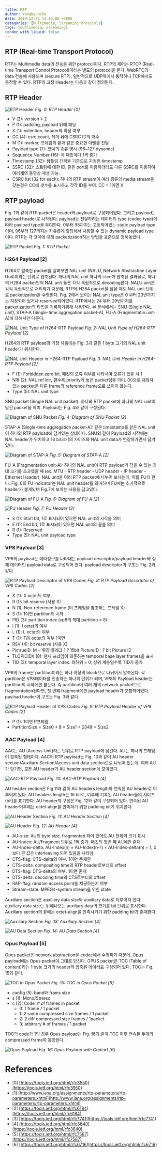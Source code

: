 ```yaml
---
title: RTP
author: YonghyunCho
date: 2019-12-21 14:10:00 +0800
categories: [Multimedia, Streaming Protocols]
tags: [multimedia, streaming]
render_with_liquid: false
---
```


## RTP (Real-time Transport Protocol)

RTP는 Multimedia data의 전송을 위한 protocol이다. RTP의 제어는 RTCP (Real-time Transport Control Protocol)이라는 별도의 protocol을 둔다. WebRTC의 data 전송에 사용되며 (secure RTP), 일반적으로 UDP위에서 동작하나 TCP에서도 동작할 수 있다.  RTP의 고정 Header는 다음과 같이 정의된다.

## RTP Header

![RTP Header](/assets/img/post/rtp/rtp-header.png)
_Fig. 0: RTP Header [0]_

- V (2): version = 2
- P (1): padding, payload 뒤에 패딩
- X (1): extention, header의 확장 여부
- CC (4): csrc count, 헤더 뒤에 CSRC ID의 개수
- M (1): marker, 프레임의 끝과 같은 중요한 이벤를 전달
- Payload type (7): 코덱의 종류 명시 (96~127 dynamic)
- Sequence Number (16): 매 패킷마다 1씩 증가
- Timestamp (32): 샘플링 간격을 기준으로 지정한 timestamp
- SSRC (32): 스트림에 대한 ID. 같은 port를 이용하더라도 다른 SSRC를 이용하여 여러개의 동영상 재생 가능.
- CSRC  list (32 for each): 하나의 RTP stream이 여러 종류의 media stream을 갖는경우 CC에 갯수를 표시하고 각각 ID를 부여. CC = 1이면 X

## RTP payload

Fig. 1과 같이 RTP packet은 header와 payload로 구성되어있다. 그리고 payload는 payload header로 시작된다. payload는 전달하려는 데이터의 type (codec type)에 따라 payload type을 부여한다. 0부터 95까지는 고정되어있는 static payload type이며, 96부터 127까지는 자유롭게 할당해서 사용할 수 있는 dynamic payload type이다. RTP는 각 코덱에 대해 packetization하는 방법을 표준으로 정해놓았다.

![RTP Packet](/assets/img/post/rtp/rtp-packet.png)
_Fig. 1: RTP Packet_

### H264 Payload [2]

H264로 압축한 packet을 살펴보면 NAL unit (NALU, Network Abstraction Layer Unit)이라는  단위로 압축된다. 하나의 NAL unit 하나의 slice가 압축된 결과물로, 하나의 H264 packet안의 NAL unit  들은 각각 독립적으로 decoding된다. NALU unit은 각각 독립적으로 처리되기 때문에, RTP에 H264 packet을 담을 때도 NAL unit 단위로 packetization을 수행한다. Fig. 2에서 보이는 NAL unit type은 0 부터 23번까지는 지정되어 있거나 reserved되어있다. RTP에서는 24 부터 29번까지를 packetization의 타입을 기록하기위해 사용한다. 본 문서에서는 SNU (Single NAL unit), STAP-A (Single-time aggregation packet-A), FU-A (Fragmentatin unit-A)에 대해서만 다룬다.

![NAL Unit Type of H264-RTP Payload](/assets/img/post/rtp/nalu-h264-rtp-payload.png)
_Fig. 2: NAL Unit Yype of H264-RTP Payload [2]_

H264의 RTP payload의 가장 처음에는 Fig. 3과 같은 1 byte 크기의 NAL unit header가 위치한다.

![NAL Unit Header in H264-RTP Payload](/assets/img/post/rtp/nalu-header-h264-rtp-payload.png)
_Fig. 3: NAL Unit Header in H264-RTP Payload [2]_

- F (1): Forbidden zero bit, 패킷의 오류 여부를 나타내며 오류가 있을 시 1 
- NRI (2): NAL ref idc, 클수록 priority가 높은 packet임을 의미. 00으로 채워져 있는 packet은 다른 frame의 reference frame으로 쓰이지 않는다.
- Type (5): NAL unit type

SNU packet (Single NAL unit packet): 하나의 RTP packet에 하나의 NAL unit이 담긴 packet을 의미. Payload는 Fig. 4와 같이 구성된다.

![Diagram of SNU Packet](/assets/img/post/rtp/snu-packet.png)
_Fig. 4: Diagram of SNU Packet [2]_

STAP-A (Single-time aggregation packet-A): 같은 timestamp를 같은 NAL unit이 하나의 RTP payload에 담겨있는 상태이다. SNU와 같이 Payload의 시작에는 NAL header가 위치하고 16 bit크기의 사이즈와 NAL unit data가 번갈아가면서 담겨있다.

![Diagram of STAP-A](/assets/img/post/rtp/stap-a-packet.png)
_Fig. 5: Diagram of STAP-A [2]_

FU-A (Fragmentation unit-A): 하나의 NAL unit이 RTP payload가 담을 수 있는 최대 크기를 초과했을 때 (ex. MTU - RTP header - UDP header - IP header - Ethernet Header), NAL unit을 여러 RTP packet에 나누어 보내는데, 이를 FU라 한다. Fig. 6의 FU indicator는 NAL unit header를 의미하며 FU에는 추가적으로 header가 붙게되며 Fig.7에 보이는 내용을 담고있다.

![Diagram of FU-A](/assets/img/post/rtp/fu-a-packet.png)
_Fig. 6: Diagram of FU-A [2]_

![FU Header](/assets/img/post/rtp/fu-header.png)
_Fig. 7: FU Header [2]_

- S (1): Start bit, 1로 표시되어 있으면 NAL unit의 시작을 의미
- E (1): End bit, 1로 표시되어 있으면 NAL unit의 끝을 의미
- R (1): Reserved
- Type (5): NAL unit payload type

### VP8 Payload [3]

VP8의 payload는 메타정보를 나타내는 payload descriptor/payload header와 실제 데이터인 payload data로 구성되어 있다. payload descriptor의 구조는 Fig. 2와 같다.

![RTP Payload Descriptor of VP8 Codec](/assets/img/post/rtp/vp8-rtp-payload.png)
_Fig. 8: RTP Payload Descriptor of VP8 Codec [2]_

- X (1): X octet의 여부
- R (1): bit reserve (사용 X)
- N (1): Non-reference frame (이 프레임을 참조하는 프레임 X) 
- S (1): 1이면 partition의 시작
- PID (3): partition index (vp8의 최대 partition = 8)
- I (1): I octet의 여부
- L (1): L octet의 여부
- T (1): T/K octet의 여부 1이면 
- RSV (4): bit reserve (사용 X)
- PictrueID: M = 확장 플래그 1 ? 15bit PictureID : 7 bit Picture ID 
- TLOPICIDX (8): 현재 프레임이 의존하는 temporal base layer frames을 표시
- TID (3): temporal layer index. 최하위 = 0, 상위 계층일수록 TID가 증가

VP8의 frame은 partition이라는 하나 이상의 block으로 나뉘어서 압축된다. 각 partition은 VP8데이터를 전송하는 하나의 단위가 되며, VP8의 Payload header는 partition의 시작에만 붙는다. 즉 partition이 여러 개의 network packet으로 fragmentation된다면, 첫 번째 fragment에만 payload header가 포함되어있다. payload header의 구조는 Fig. 3와 같다.

![RTP Payload Header of VP8 Codec](/assets/img/post/rtp/vp8-rtp-payload.png)
_Fig. 9: RTP Payload Header of VP8 Codec [2]_

- P (1): 1이면 P프레임
- PartitionSize = Size0 + 8 * Size1 + 2048 * Size2

### AAC Payload [4]

AAC는 AU (Access Unit)라는 단위로 RTP payload에 담긴다. AU는 하나의 프레임이 압축된 형태이다. AAC의 RTP payload는 Fig. 10과 같이 AU header section/Auxiliary Section/Access unit data section으로 나뉘어 있는데, 여러 AU가 담기면, 모든 AU header가 AU header section에 모여있다.

![AAC-RTP Payload](/assets/img/post/rtp/aac-rtp-payload.png)
_Fig. 10: AAC-RTP Payload [4]_

AU header section은 Fig.11과 같이 AU headers length와 연속된 AU header로 이루어져 있다. AU headers length는 16 bit로, 이후에 기록된 AU header들의 사이즈 (bit)를 표기한다. AU header의 구성은 Fig. 12와 같이 구성되어 있다. 연속된 AU header이후에는 octet-align을 만족하기 위한 padding bit가 위치한다.

![AU Header Section](/assets/img/post/rtp/au-header-section.png)
_Fig. 11: AU Header Section [4]_

![AU Header](/assets/img/post/rtp/au-header.png)
_Fig. 12: AU Header [4]_

- AU-size: AU의 byte size, fragmented 되어 있어도 AU 전체의 크기 표시
- AU-Index: AU/Fragment 단위로 1씩 증가. 패킷의 첫번 째 AU에만 존재 
- AU-Index-delta: AU-Index(n) = AU-Index(n-1) + AU-Index-delta(n) + 1, 0보다 큰 값은 interleaving 되어 있음을 나타냄
- CTS-flag: CTS-delta의 여부. 1이면 존재함
- CTS-delta: compositing time의 RTP header로부터의 offset
- DTS-flag: DTS-delta의 여부. 1이면 존재
- DTS-delta: decoding time의 CTS로부터의 offset
- RAP-flag: random access point를 제공하는지 여부
- Stream-state: MPEG4-system stream을 위한 state

Auxiliary section은 auxiliary data size와 auxiliary data로 이루어져 있다. auxiliary data size는 뒤에나오는 auxiliary data의 크기를 bit 단위로 표시한다. Auxiliary section의 끝에는 octet-align을 만족시키기 위한 padding bit가 존재한다.

![Auxiliary Section](/assets/img/post/rtp/auxiliary-section.png)
_Fig. 13: Auxiliary Section [4]_

![AU Data Section](/assets/img/post/rtp/au-data-section.png)
_Fig. 14: AU Data Section [4]_

### Opus Payload [5]

Opus packet은 network abstraction을 codec에서 수행하기 때문에, Opus payload에는 Opus packet이 그대로 담긴다. OPUS packet은 TOC (Table of content)라는 1 byte 크기의 header와 압축된 데이터로 구성되어 있다. TOC는 Fig. 15와 같다.

![TOC in Opus Packet](/assets/img/post/rtp/opus-toc.png)
_Fig. 15: TOC in Opus Packet [6]_

- config (5): band와 frams size
- s (1): Mono/Strereo
- c (2): Code, # of frames in packet
  - 0: 1 frame / 1 packet
  - 1: 2 same compressed size frames / 1 packet
  - 2: 2 diff compressed size frames / 1packet
  - 3: arbitrary # of frames / 1 packet

TOC의 code가 1인 경우 Opus payload는 Fig. 16과 같이 TOC 이후 연속된 두개의 compressed frame이 등장한다.

![Opus Payload](/assets/img/post/rtp/opus-payload.png)
_Fig. 16: Opus Payload with Code=1 [6]_

# References
- [0] [https://tools.ietf.org/html/rfc3550](https://tools.ietf.org/html/rfc3550)
- [1] [http://www.iana.org/assignments/rtp-parameters/rtp-parameters.xhtml](http://www.iana.org/assignments/rtp-parameters/rtp-parameters.xhtml)
- [2] [https://tools.ietf.org/html/rfc6184](https://tools.ietf.org/html/rfc6184)
- [3] [https://tools.ietf.org/html/rfc7741](https://tools.ietf.org/html/rfc7741)
- [4] [https://tools.ietf.org/html/rfc3640](https://tools.ietf.org/html/rfc3640)
- [5] [https://tools.ietf.org/html/rfc7587](https://tools.ietf.org/html/rfc7587)
- [6] [https://tools.ietf.org/html/rfc6716](https://tools.ietf.org/html/rfc6716)